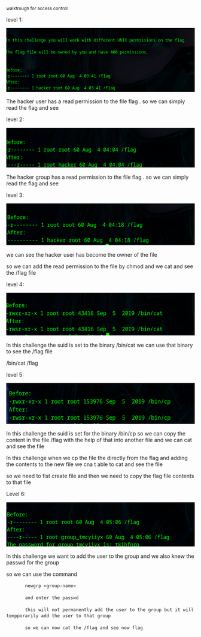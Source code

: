 <small>walktrough for access control</small>



level 1:

![alt text](./image.png)

The hacker user has a read permission to the file flag . so we can simply read the flag and see 

level 2:

![alt text](image-1.png)

The hacker group has a read permission to the file flag . so we can simply read the flag and see

level 3:

![alt text](image-2.png)

we can see the hacker user has become the owner of the file 

so we can add the read permission to the file by chmod and we cat and see the /flag file

level 4:

![alt text](image-3.png)

In this challenge the suid is set to the binary /bin/cat we can use that binary to see the /flag file

/bin/cat /flag

level 5:

![alt text](image-4.png)

In this challenge the suid is set for the binary /bin/cp so we can copy the content in the file /flag  with the help of that into another file and we can cat and see the file 

In this challenge when we cp the file the directly from the flag  and adding the contents to the new file we cna t able to cat and see the file 

so we need to fist create file and then we need to copy the flag file contents to that file

Level 6:

![alt text](image-5.png)

In this challenge we want to add the user to the group and we also knew the passwd for the group 

so we can use the command

           newgrp <group-name>
           
           and enter the passwd

           this will not permanently add the user to the group but it will tempporarily add the user to that group

           so we can now cat the /flag and see now flag